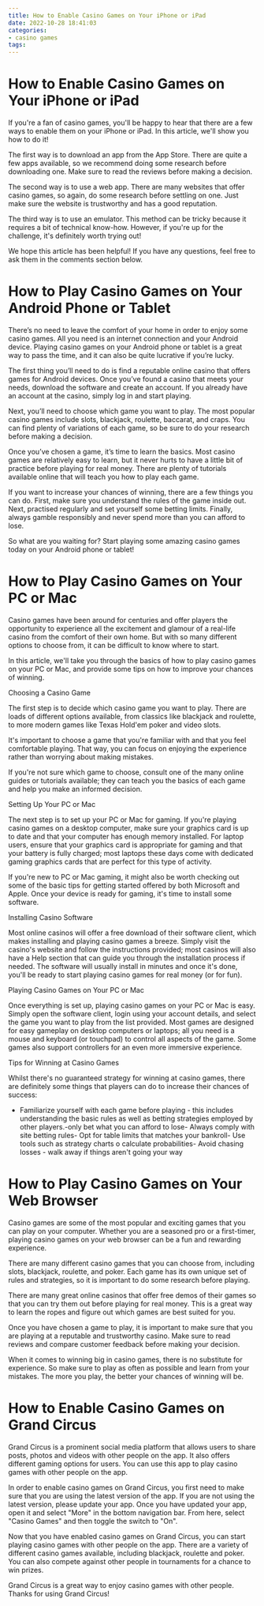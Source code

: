```yaml
---
title: How to Enable Casino Games on Your iPhone or iPad 
date: 2022-10-28 18:41:03
categories:
- casino games
tags:
---
```



#  How to Enable Casino Games on Your iPhone or iPad 

If you're a fan of casino games, you'll be happy to hear that there are a few ways to enable them on your iPhone or iPad. In this article, we'll show you how to do it!

The first way is to download an app from the App Store. There are quite a few apps available, so we recommend doing some research before downloading one. Make sure to read the reviews before making a decision.

The second way is to use a web app. There are many websites that offer casino games, so again, do some research before settling on one. Just make sure the website is trustworthy and has a good reputation.

The third way is to use an emulator. This method can be tricky because it requires a bit of technical know-how. However, if you're up for the challenge, it's definitely worth trying out!

We hope this article has been helpful! If you have any questions, feel free to ask them in the comments section below.

#  How to Play Casino Games on Your Android Phone or Tablet 

There’s no need to leave the comfort of your home in order to enjoy some casino games. All you need is an internet connection and your Android device. Playing casino games on your Android phone or tablet is a great way to pass the time, and it can also be quite lucrative if you’re lucky.

The first thing you’ll need to do is find a reputable online casino that offers games for Android devices. Once you’ve found a casino that meets your needs, download the software and create an account. If you already have an account at the casino, simply log in and start playing.

Next, you’ll need to choose which game you want to play. The most popular casino games include slots, blackjack, roulette, baccarat, and craps. You can find plenty of variations of each game, so be sure to do your research before making a decision.

Once you’ve chosen a game, it’s time to learn the basics. Most casino games are relatively easy to learn, but it never hurts to have a little bit of practice before playing for real money. There are plenty of tutorials available online that will teach you how to play each game.

If you want to increase your chances of winning, there are a few things you can do. First, make sure you understand the rules of the game inside out. Next, practised regularly and set yourself some betting limits. Finally, always gamble responsibly and never spend more than you can afford to lose.

So what are you waiting for? Start playing some amazing casino games today on your Android phone or tablet!

#  How to Play Casino Games on Your PC or Mac 

Casino games have been around for centuries and offer players the opportunity to experience all the excitement and glamour of a real-life casino from the comfort of their own home. But with so many different options to choose from, it can be difficult to know where to start.

In this article, we'll take you through the basics of how to play casino games on your PC or Mac, and provide some tips on how to improve your chances of winning. 

Choosing a Casino Game 

The first step is to decide which casino game you want to play. There are loads of different options available, from classics like blackjack and roulette, to more modern games like Texas Hold'em poker and video slots.

It's important to choose a game that you're familiar with and that you feel comfortable playing. That way, you can focus on enjoying the experience rather than worrying about making mistakes.

If you're not sure which game to choose, consult one of the many online guides or tutorials available; they can teach you the basics of each game and help you make an informed decision. 

Setting Up Your PC or Mac 

The next step is to set up your PC or Mac for gaming. If you're playing casino games on a desktop computer, make sure your graphics card is up to date and that your computer has enough memory installed. For laptop users, ensure that your graphics card is appropriate for gaming and that your battery is fully charged; most laptops these days come with dedicated gaming graphics cards that are perfect for this type of activity.

If you're new to PC or Mac gaming, it might also be worth checking out some of the basic tips for getting started offered by both Microsoft and Apple. Once your device is ready for gaming, it's time to install some software. 

Installing Casino Software 

Most online casinos will offer a free download of their software client, which makes installing and playing casino games a breeze. Simply visit the casino's website and follow the instructions provided; most casinos will also have a Help section that can guide you through the installation process if needed. 
The software will usually install in minutes and once it's done, you'll be ready to start playing casino games for real money (or for fun). 

 Playing Casino Games on Your PC or Mac 

Once everything is set up, playing casino games on your PC or Mac is easy. Simply open the software client, login using your account details, and select the game you want to play from the list provided. Most games are designed for easy gameplay on desktop computers or laptops; all you need is a mouse and keyboard (or touchpad) to control all aspects of the game. Some games also support controllers for an even more immersive experience. 

 Tips for Winning at Casino Games 

Whilst there's no guaranteed strategy for winning at casino games, there are definitely some things that players can do to increase their chances of success: 

- Familiarize yourself with each game before playing - this includes understanding the basic rules as well as betting strategies employed by other players.-only bet what you can afford to lose- Always comply with site betting rules- Opt for table limits that matches your bankroll- Use tools such as strategy charts o calculate probabilities- Avoid chasing losses - walk away if things aren't going your way

#  How to Play Casino Games on Your Web Browser 

Casino games are some of the most popular and exciting games that you can play on your computer. Whether you are a seasoned pro or a first-timer, playing casino games on your web browser can be a fun and rewarding experience.

There are many different casino games that you can choose from, including slots, blackjack, roulette, and poker. Each game has its own unique set of rules and strategies, so it is important to do some research before playing.

There are many great online casinos that offer free demos of their games so that you can try them out before playing for real money. This is a great way to learn the ropes and figure out which games are best suited for you.

Once you have chosen a game to play, it is important to make sure that you are playing at a reputable and trustworthy casino. Make sure to read reviews and compare customer feedback before making your decision.

When it comes to winning big in casino games, there is no substitute for experience. So make sure to play as often as possible and learn from your mistakes. The more you play, the better your chances of winning will be.

#  How to Enable Casino Games on Grand Circus

Grand Circus is a prominent social media platform that allows users to share posts, photos and videos with other people on the app. It also offers different gaming options for users. You can use this app to play casino games with other people on the app.

In order to enable casino games on Grand Circus, you first need to make sure that you are using the latest version of the app. If you are not using the latest version, please update your app. Once you have updated your app, open it and select "More" in the bottom navigation bar. From here, select "Casino Games" and then toggle the switch to "On".

Now that you have enabled casino games on Grand Circus, you can start playing casino games with other people on the app. There are a variety of different casino games available, including blackjack, roulette and poker. You can also compete against other people in tournaments for a chance to win prizes.

Grand Circus is a great way to enjoy casino games with other people. Thanks for using Grand Circus!